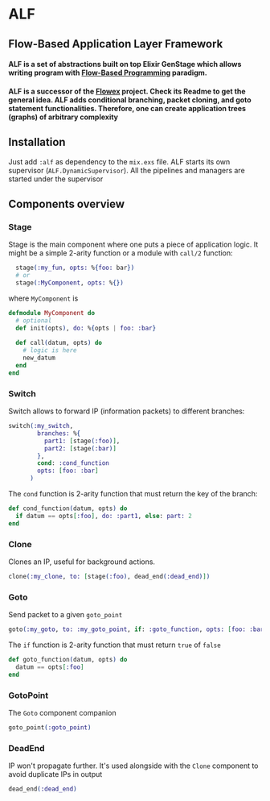 # ALF

## Flow-Based Application Layer Framework

#### ALF is a set of abstractions built on top Elixir GenStage which allows writing program with [Flow-Based Programming](https://en.wikipedia.org/wiki/Flow-based_programming) paradigm.
#### ALF is a successor of the [Flowex](https://github.com/antonmi/flowex) project. Check its Readme to get the general idea. ALF adds conditional branching, packet cloning, and goto statement functionalities. Therefore, one can create application trees (graphs) of arbitrary complexity 

## Installation
Just add `:alf` as dependency to the `mix.exs` file.
ALF starts its own supervisor (`ALF.DynamicSupervisor`). All the pipelines and managers are started under the supervisor

## Components overview
### Stage
Stage is the main component where one puts a piece of application logic. It might be a simple 2-arity function or a module with `call/2` function:
```elixir
  stage(:my_fun, opts: %{foo: bar})
  # or
  stage(:MyComponent, opts: %{})
```
where `MyComponent` is
```elixir
defmodule MyComponent do
  # optional
  def init(opts), do: %{opts | foo: :bar}
  
  def call(datum, opts) do
    # logic is here
    new_datum
  end
end
```

### Switch
Switch allows to forward IP (information packets) to different branches:
```elixir
switch(:my_switch,
        branches: %{
          part1: [stage(:foo)],
          part2: [stage(:bar)]
        },
        cond: :cond_function
        opts: [foo: :bar]
      )
```
The `cond` function is 2-arity function that must return the key of the branch:
```elixir
def cond_function(datum, opts) do
  if datum == opts[:foo], do: :part1, else: part: 2
end
```

### Clone
Clones an IP, useful for background actions.
```elixir
clone(:my_clone, to: [stage(:foo), dead_end(:dead_end)])
```

### Goto
Send packet to a given `goto_point`
```elixir
goto(:my_goto, to: :my_goto_point, if: :goto_function, opts: [foo: :bar])
```
The `if` function is 2-arity function that must return `true` of `false`
```elixir
def goto_function(datum, opts) do
  datum == opts[:foo]
end
```

### GotoPoint
The `Goto` component companion
```elixir
goto_point(:goto_point)
```
### DeadEnd
IP won't propagate further. It's used alongside with the `Clone` component to avoid duplicate IPs in output
```elixir
dead_end(:dead_end)
```





